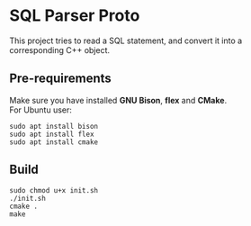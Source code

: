 # SQL Parser Proto

This project tries to read a SQL statement, and convert it into a corresponding C++ object.  

## Pre-requirements
Make sure you have installed **GNU Bison**, **flex** and **CMake**.  
For Ubuntu user:  
```shell
sudo apt install bison
sudo apt install flex
sudo apt install cmake
```

## Build
```shell
sudo chmod u+x init.sh
./init.sh
cmake .
make
```